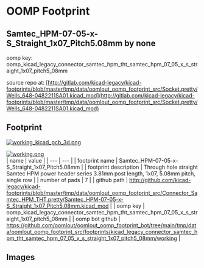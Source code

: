 # OOMP Footprint  
## Samtec_HPM-07-05-x-S_Straight_1x07_Pitch5.08mm  by none  
  
oomp key: oomp_kicad_legacy_connector_samtec_hpm_tht_samtec_hpm_07_05_x_s_straight_1x07_pitch5_08mm  
  
source repo at: [http://gitlab.com/kicad-legacy/kicad-footprints/blob/master/tmp/data/oomlout_oomp_footprint_src/Socket.pretty/Wells_648-0482211SA01.kicad_mod](http://gitlab.com/kicad-legacy/kicad-footprints/blob/master/tmp/data/oomlout_oomp_footprint_src/Socket.pretty/Wells_648-0482211SA01.kicad_mod)  
## Footprint  
  
[![working_kicad_pcb_3d.png](working_kicad_pcb_3d_600.png)](working_kicad_pcb_3d.png)  
  
[![working.png](working_600.png)](working.png)  
| name | value | 
| --- | --- | 
| footprint name | Samtec_HPM-07-05-x-S_Straight_1x07_Pitch5.08mm | 
| footprint description | Through hole straight Samtec HPM power header series 3.81mm post length, 1x07, 5.08mm pitch, single row | 
| number of pads | 7 | 
| github path | http://github.com/kicad-legacy/kicad-footprints/blob/master/tmp/data/oomlout_oomp_footprint_src/Connector_Samtec_HPM_THT.pretty/Samtec_HPM-07-05-x-S_Straight_1x07_Pitch5.08mm.kicad_mod | 
| oomp key | oomp_kicad_legacy_connector_samtec_hpm_tht_samtec_hpm_07_05_x_s_straight_1x07_pitch5_08mm | 
| oomp bot github | https://github.com/oomlout/oomlout_oomp_footprint_bot/tree/main/tmp/data/oomlout_oomp_footprint_src/footprints/kicad_legacy_connector_samtec_hpm_tht_samtec_hpm_07_05_x_s_straight_1x07_pitch5_08mm/working | 
## Images  
